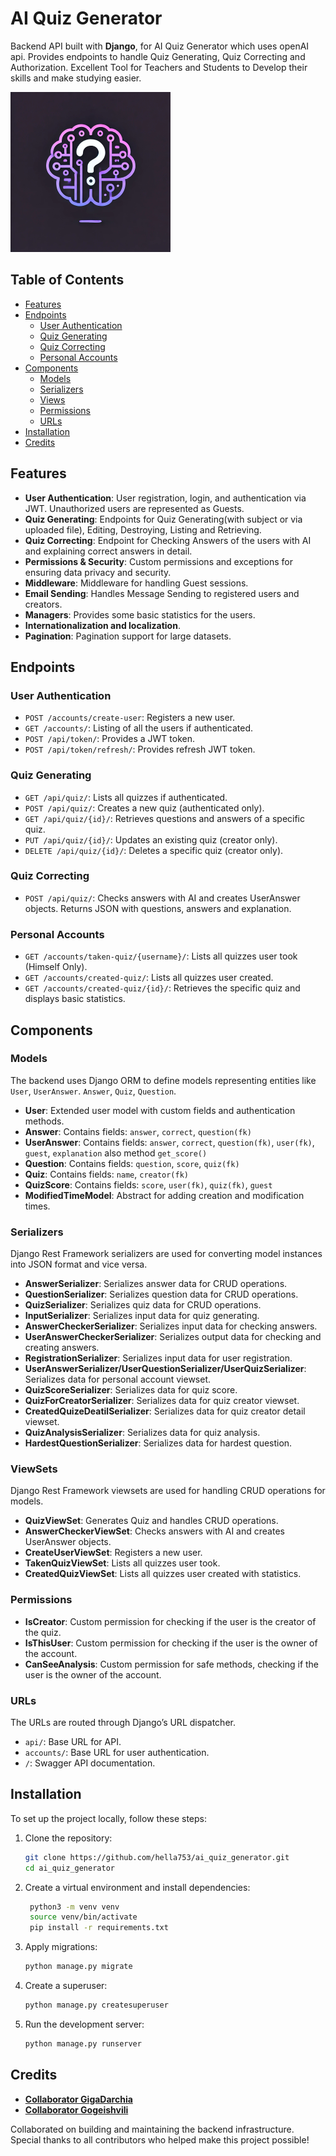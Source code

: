 # AI Quiz Generator
Backend API built with **Django**, for AI Quiz Generator which uses openAI api. Provides endpoints to handle Quiz Generating, 
Quiz Correcting and Authorization. Excellent Tool for Teachers and Students to Develop their skills and make studying easier.

![Logo](/logo.png)


## Table of Contents
- [Features](#features)
- [Endpoints](#endpoints)
  - [User Authentication](#user-authentication)
  - [Quiz Generating](#quiz-generating)
  - [Quiz Correcting](#quiz-correcting)
  - [Personal Accounts](#personal-accounts)
- [Components](#components)
  - [Models](#models)
  - [Serializers](#serializers)
  - [Views](#views)
  - [Permissions](#permissions)
  - [URLs](#urls)
- [Installation](#installation)
- [Credits](#Credits)


## Features
- **User Authentication**: User registration, login, and authentication via JWT. Unauthorized users are represented as Guests.
- **Quiz Generating**: Endpoints for Quiz Generating(with subject or via uploaded file), Editing, Destroying, Listing and Retrieving.
- **Quiz Correcting**: Endpoint for Checking Answers of the users with AI and explaining correct answers in detail.
- **Permissions & Security**: Custom permissions and exceptions for ensuring data privacy and security.
- **Middleware**: Middleware for handling Guest sessions.
- **Email Sending**: Handles Message Sending to registered users and creators.
- **Managers**: Provides some basic statistics for the users.
- **Internationalization and localization**.
- **Pagination**: Pagination support for large datasets. 


## Endpoints
### User Authentication
- `POST /accounts/create-user`: Registers a new user.
- `GET /accounts/`: Listing of all the users if authenticated.
- `POST /api/token/`: Provides a JWT token.
- `POST /api/token/refresh/`: Provides refresh JWT token.
### Quiz Generating
- `GET /api/quiz/`: Lists all quizzes if authenticated.
- `POST /api/quiz/`: Creates a new quiz (authenticated only).
- `GET /api/quiz/{id}/`: Retrieves questions and answers of a specific quiz.
- `PUT /api/quiz/{id}/`: Updates an existing quiz (creator only).
- `DELETE /api/quiz/{id}/`: Deletes a specific quiz (creator only).
### Quiz Correcting
- `POST /api/quiz/`: Checks answers with AI and creates UserAnswer objects. Returns JSON with questions, answers and explanation.
### Personal Accounts
- `GET /accounts/taken-quiz/{username}/`: Lists all quizzes user took (Himself Only).
- `GET /accounts/created-quiz/`: Lists all quizzes user created. 
- `GET /accounts/created-quiz/{id}/`: Retrieves the specific quiz and displays basic statistics.

## Components

### Models
The backend uses Django ORM to define models representing entities like `User`, `UserAnswer`. `Answer`, `Quiz`, `Question`.

- **User**: Extended user model with custom fields and authentication methods.
- **Answer**: Contains fields: `answer`, `correct`, `question(fk)`
- **UserAnswer**: Contains fields: `answer`, `correct`, `question(fk)`, `user(fk)`, `guest`, `explanation` also method `get_score()`
- **Question**: Contains fields: `question`, `score`, `quiz(fk)`
- **Quiz**: Contains fields: `name`, `creator(fk)`
- **QuizScore**: Contains fields: `score`, `user(fk)`, `quiz(fk)`, `guest`
- **ModifiedTimeModel**: Abstract for adding creation and modification times.


### Serializers
Django Rest Framework serializers are used for converting model instances into JSON format and vice versa.

- **AnswerSerializer**: Serializes answer data for CRUD operations.
- **QuestionSerializer**: Serializes question data for CRUD operations.
- **QuizSerializer**: Serializes quiz data for CRUD operations.
- **InputSerializer**: Serializes input data for quiz generating.
- **AnswerCheckerSerializer**: Serializes input data for checking answers.
- **UserAnswerCheckerSerializer**: Serializes output data for checking and creating answers.
- **RegistrationSerializer**: Serializes input data for user registration.
- **UserAnswerSerializer/UserQuestionSerializer/UserQuizSerializer**: Serializes data for personal account viewset.
- **QuizScoreSerializer**: Serializes data for quiz score.
- **QuizForCreatorSerializer**: Serializes data for quiz creator viewset.
- **CreatedQuizeDeatilSerializer**: Serializes data for quiz creator detail viewset.
- **QuizAnalysisSerializer**: Serializes data for quiz analysis.
- **HardestQuestionSerializer**: Serializes data for hardest question.


### ViewSets
Django Rest Framework viewsets are used for handling CRUD operations for models.

- **QuizViewSet**: Generates Quiz and handles CRUD operations.
- **AnswerCheckerViewSet**: Checks answers with AI and creates UserAnswer objects.
- **CreateUserViewSet**: Registers a new user.
- **TakenQuizViewSet**: Lists all quizzes user took.
- **CreatedQuizViewSet**: Lists all quizzes user created with statistics.


### Permissions
- **IsCreator**: Custom permission for checking if the user is the creator of the quiz.
- **IsThisUser**: Custom permission for checking if the user is the owner of the account.
- **CanSeeAnalysis**: Custom permission for safe methods, checking if the user is the owner of the account.


### URLs
The URLs are routed through Django’s URL dispatcher.
- `api/`: Base URL for API.
- `accounts/`: Base URL for user authentication.
- `/`: Swagger API documentation.


## Installation
To set up the project locally, follow these steps:

1. Clone the repository:
   ```bash
   git clone https://github.com/hella753/ai_quiz_generator.git
   cd ai_quiz_generator
   ```
   
2. Create a virtual environment and install dependencies:
   ```bash
    python3 -m venv venv
    source venv/bin/activate
    pip install -r requirements.txt
    ```
   
3. Apply migrations:
    ```bash
    python manage.py migrate
    ```
   
4. Create a superuser:
    ```bash
    python manage.py createsuperuser
    ```
   
5. Run the development server:
    ```bash
    python manage.py runserver
    ```

## Credits
- **[Collaborator GigaDarchia](https://github.com/GigaDarchia)**
- **[Collaborator Gogeishvili](https://github.com/Gogeishvili)**

Collaborated on building and maintaining the backend infrastructure. <br>
Special thanks to all contributors who helped make this project possible!
